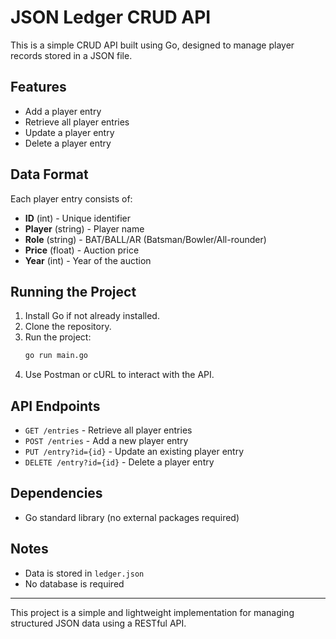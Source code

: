# JSON Ledger CRUD API

This is a simple CRUD API built using Go, designed to manage player records stored in a JSON file.

## Features
- Add a player entry
- Retrieve all player entries
- Update a player entry
- Delete a player entry

## Data Format
Each player entry consists of:
- **ID** (int) - Unique identifier
- **Player** (string) - Player name
- **Role** (string) - BAT/BALL/AR (Batsman/Bowler/All-rounder)
- **Price** (float) - Auction price
- **Year** (int) - Year of the auction

## Running the Project
1. Install Go if not already installed.
2. Clone the repository.
3. Run the project:
   ```sh
   go run main.go
   ```
4. Use Postman or cURL to interact with the API.

## API Endpoints
- `GET /entries` - Retrieve all player entries
- `POST /entries` - Add a new player entry
- `PUT /entry?id={id}` - Update an existing player entry
- `DELETE /entry?id={id}` - Delete a player entry

## Dependencies
- Go standard library (no external packages required)

## Notes
- Data is stored in `ledger.json`
- No database is required

---

This project is a simple and lightweight implementation for managing structured JSON data using a RESTful API.

